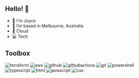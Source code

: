 ## Hello!  👋

- 👋 I'm Joyce
- 📍 I’m based in Melbourne, Australia
- 💜 Cloud
- 💻 Tech

## Toolbox
![terraform](https://img.shields.io/badge/terraform%20-%235835CC.svg?&style=for-the-badge&logo=terraform&logoColor=white) ![aws](https://img.shields.io/badge/AmazonAWS-%23232F3E.svg?&style=for-the-badge&logo=AmazonAWS&logoColor=white) ![github](https://img.shields.io/badge/GitHub-%23000000.svg?&style=for-the-badge&logo=GitHub&logoColor=white) ![githubactions](https://img.shields.io/badge/GitHubActions-%232088FF.svg?&style=for-the-badge&logo=GitHub-Actions&logoColor=white) ![git](https://img.shields.io/badge/git%20-%23F05033.svg?&style=for-the-badge&logo=git&logoColor=white) ![powershell](https://img.shields.io/badge/PowerShell-%235391FE.svg?&style=for-the-badge&logo=PowerShell&logoColor=white) ![typescript](https://img.shields.io/badge/TypeScript-%233178C6.svg?&style=for-the-badge&logo=TypeScript&logoColor=white) ![html](https://img.shields.io/badge/html%20-%23E34F26.svg?&style=for-the-badge&logo=html5&logoColor=white) ![javascript](https://img.shields.io/badge/javascript%20-%23323330.svg?&style=for-the-badge&logo=javascript&logoColor=%23F7DF1E) ![css](https://img.shields.io/badge/css%20-%231572B6.svg?&style=for-the-badge&logo=css3&logoColor=white)